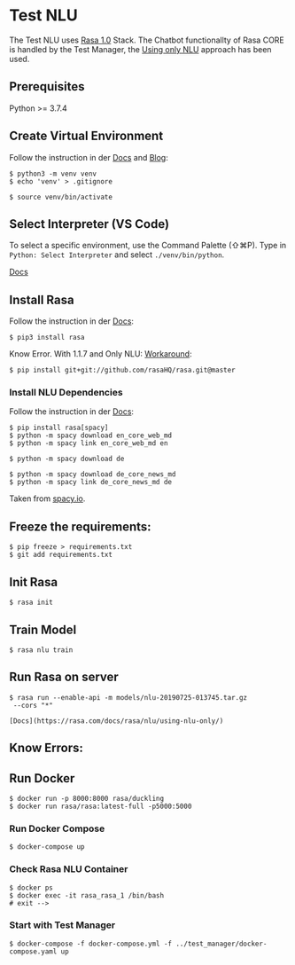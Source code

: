 # Test NLU

The Test NLU uses [Rasa 1.0](http://rasa.com/docs/rasa/) Stack.
The Chatbot functionallty of Rasa CORE is handled by the Test Manager, the [Using only NLU](https://rasa.com/docs/rasa/nlu/using-nlu-only/) approach has been used.

## Prerequisites

Python >= 3.7.4


## Create Virtual Environment

Follow the instruction in der [Docs](https://docs.python.org/3/tutorial/venv.html) and [Blog](https://medium.com/@jtpaasch/the-right-way-to-use-virtual-environments-1bc255a0cba7):

    $ python3 -m venv venv
    $ echo 'venv' > .gitignore

    $ source venv/bin/activate

## Select Interpreter (VS Code)

To select a specific environment, use the Command Palette (⇧⌘P).
Type in ```Python: Select Interpreter``` and select ```./venv/bin/python```.

[Docs](https://code.visualstudio.com/docs/python/environments)

## Install Rasa

Follow the instruction in der [Docs](http://rasa.com/docs/rasa/user-guide/installation/):

    $ pip3 install rasa

Know Error. With 1.1.7 and Only NLU:
[Workaround](https://forum.rasa.com/t/rasa-nlu-parameter-parsing/13308):

    $ pip install git+git://github.com/rasaHQ/rasa.git@master

### Install NLU Dependencies 

Follow the instruction in der [Docs](http://rasa.com/docs/rasa/user-guide/installation/#nlu-pipeline-dependencies):

    $ pip install rasa[spacy]
    $ python -m spacy download en_core_web_md
    $ python -m spacy link en_core_web_md en

    $ python -m spacy download de

    $ python -m spacy download de_core_news_md
    $ python -m spacy link de_core_news_md de

Taken from [spacy.io](https://spacy.io/models/de).

## Freeze the requirements:

    $ pip freeze > requirements.txt
    $ git add requirements.txt

## Init Rasa

    $ rasa init

## Train Model

    $ rasa nlu train

## Run Rasa on server

    $ rasa run --enable-api -m models/nlu-20190725-013745.tar.gz 
     --cors "*"

    [Docs](https://rasa.com/docs/rasa/nlu/using-nlu-only/)
    
## Know Errors: 


## Run Docker 

    $ docker run -p 8000:8000 rasa/duckling
    $ docker run rasa/rasa:latest-full -p5000:5000
        
### Run Docker Compose

    $ docker-compose up

### Check Rasa NLU Container

    $ docker ps
    $ docker exec -it rasa_rasa_1 /bin/bash
    # exit -->

### Start with Test Manager

    $ docker-compose -f docker-compose.yml -f ../test_manager/docker-compose.yaml up